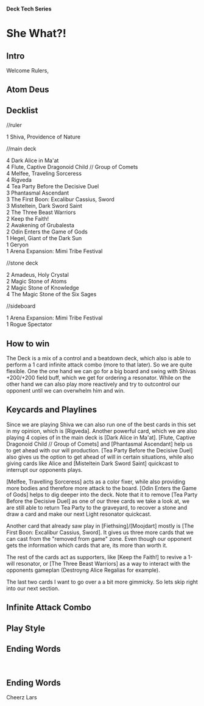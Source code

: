 **Deck Tech Series**

# She What?!

## Intro

Welcome Rulers,
 

 	
## Atom Deus  


## Decklist	
//ruler

1 Shiva, Providence of Nature


//main deck

4 Dark Alice in Ma'at <br />
4 Flute, Captive Dragonoid Child // Group of Comets <br />
4 Melfee, Traveling Sorceress <br />
4 Rigveda <br />
4 Tea Party Before the Decisive Duel <br />
3 Phantasmal Ascendant <br />
3 The First Boon: Excalibur Cassius, Sword <br />
3 Misteltein, Dark Sword Saint <br />
2 The Three Beast Warriors <br />
2 Keep the Faith! <br />
2 Awakening of Grubalesta <br />
2 Odin Enters the Game of Gods <br />
1 Hegel, Giant of the Dark Sun <br />
1 Geryon <br />
1 Arena Expansion: Mimi Tribe Festival <br />


//stone deck

2 Amadeus, Holy Crystal <br />
2 Magic Stone of Atoms <br />
2 Magic Stone of Knowledge <br />
4 The Magic Stone of the Six Sages <br />


//sideboard

1 Arena Expansion: Mimi Tribe Festival <br />
1 Rogue Spectator <br />


## How to win	
The Deck is a mix of a control and a beatdown deck, which also is able to perform a 1 card infinite 
attack combo (more to that later). So we are quite flexible. One the one hand we can go for a big board 
and swing with Shivas +200/+200 field buff, which we get for ordering a resonator. While on the other 
hand we can also play more reactively and try to outcontrol our opponent until we can overwhelm him and 
win.

## Keycards and Playlines	
Since we are playing Shiva we can also run one of the best cards in this set in my opinion, which is 
[Rigveda]. Another powerful card, which we are also playing 4 copies of in the main deck is 
[Dark Alice in Ma'at]. [Flute, Captive Dragonoid Child // Group of Comets] and [Phantasmal Ascendant] help us to get ahead with our will production. 
[Tea Party Before the Decisive Duel] also gives us the option to get ahead of will in certain situations, while also giving cards like Alice and
[Misteltein Dark Sword Saint] quickcast to interrupt our opponents plays. 

[Melfee, Travelling Sorceress] acts as a color fixer, while also providing more bodies and therefore more attack to the board. [Odin Enters the Game of Gods] 
helps to dig deeper into the deck. Note that it to remove [Tea Party Before the Decisive Duel] as one of our three cards we take a look at, we are still able to return Tea Party to the graveyard, to recover a stone and draw a card and make our next Light resonator quickcast.

Another card that already saw play in [Fiethsing]/[Moojdart] mostly is [The First Boon: Excalibur Cassius, Sword]. It gives us three more cards that we can cast 
from the "removed from game" zone. Even though our opponent gets the information which cards that are, its more than worth it.

The rest of the cards act as supporters, like [Keep the Faith!] to revive a 1-will resonator, or [The Three Beast Warriors] as a way to interact with 
the opponents gameplan (Destroyng Alice Regalias for example).

The last two cards I want to go over a a bit more gimmicky. So lets skip right into our next section.

## Infinite Attack Combo	
## Play Style	
## Ending Words	

 

## Ending Words

Cheerz
Lars

